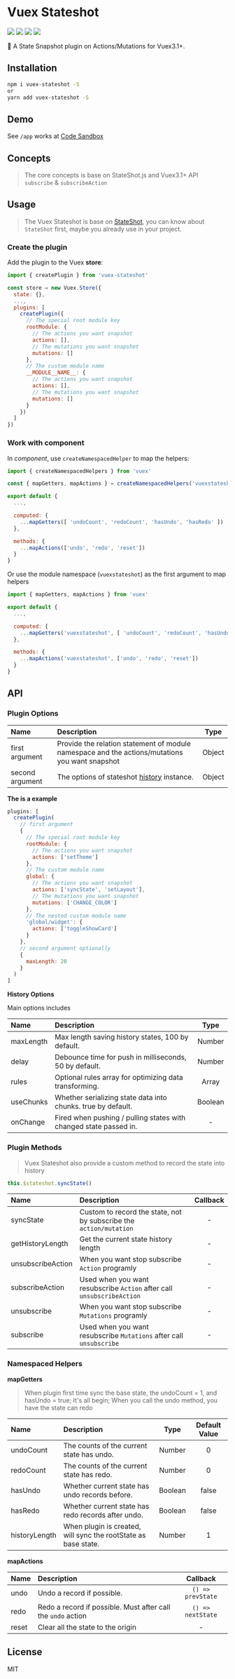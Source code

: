 # Vuex Stateshot

<p align="left">
  <a href="https://travis-ci.org/xiaoluoboding/vuex-stateshot"><img src="https://travis-ci.org/xiaoluoboding/vuex-stateshot.svg?branch=master"></a>
  <a href="https://www.npmjs.com/package/vuex-stateshot" target="_blank"><img src="https://img.shields.io/npm/v/vuex-stateshot.svg"></a>
  <a href="https://github.com/xiaoluoboding/vuex-stateshot"><img src="https://img.shields.io/github/stars/xiaoluoboding/vuex-stateshot.svg"></a>
  <a href="https://github.com/xiaoluoboding/vuex-stateshot"><img src="https://img.shields.io/github/license/xiaoluoboding/vuex-stateshot.svg"></a>
</p>

💾 A State Snapshot plugin on Actions/Mutations for Vuex3.1+.

## Installation

```bash
npm i vuex-stateshot -S
or
yarn add vuex-stateshot -S
```

## Demo

See `/app` works at [Code Sandbox](https://codesandbox.io/s/vuex-stateshot-szx9h)

## Concepts

> The core concepts is base on StateShot.js and Vuex3.1+ API `subscribe` & `subscribeAction`

## Usage

> The Vuex Stateshot is base on [StateShot](https://github.com/gaoding-inc/stateshot), you can know about `StateShot` first, maybe you already use in your project.


### Create the plugin

Add the plugin to the Vuex **store**:

```javascript
import { createPlugin } from 'vuex-stateshot'

const store = new Vuex.Store({
  state: {},
  ...,
  plugins: [
    createPlugin({
      // The special root module key
      rootModule: {
        // The actions you want snapshot
        actions: [],
        // The mutations you want snapshot
        mutations: []
      },
      // The custom module name
      __MODULE__NAME__: {
        // The actions you want snapshot
        actions: [],
        // The mutations you want snapshot
        mutations: []
      }
    })
  ]
})
```

### Work with component

In *component*, use `createNamespacedHelper` to map the helpers:

```javascript
import { createNamespacedHelpers } from 'vuex'

const { mapGetters, mapActions } = createNamespacedHelpers('vuexstateshot')

export default {
  ...,

  computed: {
    ...mapGetters([ 'undoCount', 'redoCount', 'hasUndo', 'hasRedo' ])
  },

  methods: {
    ...mapActions(['undo', 'redo', 'reset'])
  }
}
```

Or use the module namespace (`vuexstateshot`) as the first argument to map helpers

```javascript
import { mapGetters, mapActions } from 'vuex'

export default {
  ...,

  computed: {
    ...mapGetters('vuexstateshot', [ 'undoCount', 'redoCount', 'hasUndo', 'hasRedo' ])
  },

  methods: {
    ...mapActions('vuexstateshot', ['undo', 'redo', 'reset'])
  }
}
```

## API

### Plugin Options

| Name | Description | Type |
|:--------|:--------|:--------:|
| first argument | Provide the relation statement of module namespace and the actions/mutations you want snapshot | Object |
| second argument | The options of stateshot [history](https://github.com/gaoding-inc/stateshot#history) instance. | Object |

**The is a example**

```js
plugins: [
  createPlugin(
    // first argument
    {
      // The special root module key
      rootModule: {
        // The actions you want snapshot
        actions: ['setTheme']
      },
      // The custom module name
      global: {
        // The actions you want snapshot
        actions: ['syncState', 'setLayout'],
        // The mutations you want snapshot
        mutations: ['CHANGE_COLOR']
      },
      // The nested custom module name
      'global/widget': {
        actions: ['toggleShowCard']
      }
    },
    // second argument optionally
    {
      maxLength: 20
    }
  )
]
```

**History Options**

Main options includes

| Name | Description | Type |
|:--------|:--------|:--------:|
| maxLength | Max length saving history states, 100 by default. | Number |
| delay | Debounce time for push in milliseconds, 50 by default. | Number |
| rules | Optional rules array for optimizing data transforming. | Array |
| useChunks | Whether serializing state data into chunks. true by default. | Boolean |
| onChange | Fired when pushing / pulling states with changed state passed in. | - |

### Plugin Methods

> Vuex Stateshot also provide a custom method to record the state into history

```javascript
this.$stateshot.syncState()
```

| Name | Description | Callback |
|:--------|:--------|:--------:|
| syncState | Custom to record the state, not by subscribe the `action/mutation` | - |
| getHistoryLength | Get the current state history length | - |
| unsubscribeAction | When you want stop subscribe `Action` programly | - |
| subscribeAction | Used when you want resubscribe `Action` after call `unsubscribeAction` | - |
| unsubscribe | When you want stop subscribe `Mutations` programly | - |
| subscribe | Used when you want resubscribe `Mutations` after call `unsubscribe` | - |

### Namespaced Helpers

**mapGetters**

> When plugin first time sync the base state, the undoCount = 1, and hasUndo = true;
> It's all begin;
> When you call the undo method, you have the state can redo

| Name | Description | Type | Default Value |
|:-----|:------------|:----:|:-------------:|
| undoCount | The counts of the current state has undo. | Number | 0 |
| redoCount | The counts of the current state has redo. | Number | 0 |
| hasUndo | Whether current state has undo records before. | Boolean | false |
| hasRedo | Whether current state has redo records after undo. | Boolean | false |
| historyLength | When plugin is created, will sync the rootState as base state. | Number | 1 |

**mapActions**

| Name | Description | Callback |
|:--------|:--------|:--------:|
| undo | Undo a record if possible. | `() => prevState` |
| redo | Redo a record if possible. Must after call the `undo` action | `() => nextState` |
| reset | Clear all the state to the origin | - |

## License

MIT
